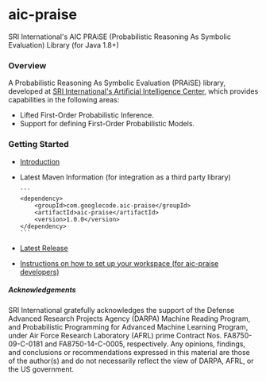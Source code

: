 # aic-praise
SRI International's AIC PRAiSE (Probabilistic Reasoning As Symbolic Evaluation) Library (for Java 1.8+)

### Overview
A Probabilistic Reasoning As Symbolic Evaluation (PRAiSE) library, developed at 
[SRI International's Artificial Intelligence Center](http://www.ai.sri.com/), which provides capabilities in the following areas:

* Lifted First-Order Probabilistic Inference.
* Support for defining First-Order Probabilistic Models. 

### Getting Started
* [Introduction](https://github.com/aic-sri-international/aic-praise/wiki/Introduction)
* Latest Maven Information (for integration as a third party library)
      
      ```
      <dependency>
          <groupId>com.googlecode.aic-praise</groupId>
          <artifactId>aic-praise</artifactId>
          <version>1.0.0</version>
      </dependency>
      ```
* [Latest Release](https://github.com/aic-sri-international/aic-praise/releases)
* [Instructions on how to set up your workspace (for aic-praise developers)](https://github.com/aic-sri-international/aic-praise/wiki/Getting-Started)

##### Acknowledgements
SRI International gratefully acknowledges the support of the Defense Advanced Research Projects Agency (DARPA) 
Machine Reading Program, and Probabilistic Programming for Advanced Machine Learning Program, under Air Force 
Research Laboratory (AFRL) prime Contract Nos. FA8750-09-C-0181 and FA8750-14-C-0005, respectively. Any opinions, 
findings, and conclusions or recommendations expressed in this material are those of the author(s) and do not 
necessarily reflect the view of DARPA, AFRL, or the US government.

